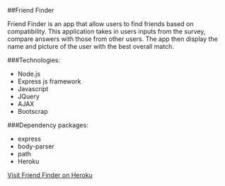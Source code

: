 ##Friend Finder

Friend Finder is an app that allow users to find friends based on compatibility.
This application takes in users inputs from the survey, compare answers with those from other users. 
The app then display the name and picture of the user with the best overall match.

###Technologies:
* Node.js
* Express js framework
* Javascript 
* JQuery
* AJAX
* Bootscrap

###Dependency packages:
* express
* body-parser
* path
* Heroku

[Visit Friend Finder on Heroku](https://immense-taiga-16736.herokuapp.com/)

